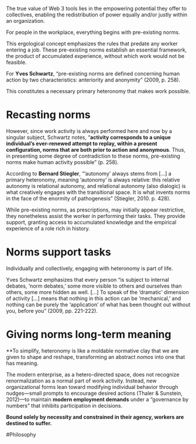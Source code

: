 The true value of Web 3 tools lies in the empowering potential they offer to collectives, enabling the redistribution of power equally and/or justly within an organization.

For people in the workplace, everything begins with pre-existing norms. 

This ergological concept emphasizes the rules that predate any worker entering a job. These pre-existing norms establish an essential framework, the product of accumulated experience, without which work would not be feasible.

For **Yves Schwartz**, “pre-existing norms are defined concerning human action by two characteristics: anteriority and anonymity” (2009, p. 258). 

This constitutes a necessary primary heteronomy that makes work possible.

# Recasting norms
However, since work activity is always performed here and now by a singular subject, Schwartz notes, “**activity corresponds to a unique individual’s ever-renewed attempt to replay, within a present configuration, norms that are both prior to action and anonymous**. Thus, in presenting some degree of contradiction to these norms, pre-existing norms make human activity possible” (p. 258).

According to **Bernard Stiegler**, “’autonomy’ always stems from [...] a primary heteronomy, meaning ‘autonomy’ is always relative: this relative autonomy is relational autonomy, and relational autonomy (also dialogic) is what creatively engages with the transitional space. It is what invents norms in the face of the enormity of pathogenesis” (Stiegler, 2010. p. 428).

While pre-existing norms, as prescriptions, may initially appear restrictive, they nonetheless assist the worker in performing their tasks. They provide support, granting access to accumulated knowledge and the empirical experience of a role rich in history.

# Norms support tasks
Individually and collectively, engaging with heteronomy is part of life.

Yves Schwartz emphasizes that every person “is subject to internal debates, ‘norm debates,’ some more visible to others and ourselves than others, some more hidden as well. [...] To speak of the ‘dramatic’ dimension of activity [...] means that nothing in this action can be ‘mechanical,’ and nothing can be purely the ‘application’ of what has been thought out without you, before you” (2009, pp. 221-222).

# Giving norms long-term meaning

**To simplify, heteronomy is like a moldable normative clay that we are given to shape and reshape, transforming an abstract *nomos* into one that has meaning.

The modern enterprise, as a hetero-directed space, does not recognize renormalization as a normal part of work activity. Instead, new organizational forms lean toward modifying individual behavior through nudges—small prompts to encourage desired actions (Thaler & Sunstein, 2012)—to maintain **modern employment demands** under a “governance by numbers” that inhibits participation in decisions.

**Bound solely by necessity and constrained in their agency, workers are destined to suffer.**

#Philosophy